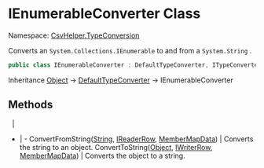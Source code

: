 # IEnumerableConverter Class

Namespace: [CsvHelper.TypeConversion](/api/CsvHelper.TypeConversion)

Converts an ``System.Collections.IEnumerable`` to and from a ``System.String`` .

```cs
public class IEnumerableConverter : DefaultTypeConverter, ITypeConverter
```

Inheritance [Object](https://docs.microsoft.com/en-us/dotnet/api/system.object) -> [DefaultTypeConverter](/api/CsvHelper.TypeConversion/DefaultTypeConverter) -> IEnumerableConverter

## Methods
&nbsp; | &nbsp;
- | -
ConvertFromString([String](https://docs.microsoft.com/en-us/dotnet/api/system.string), [IReaderRow](/api/CsvHelper/IReaderRow), [MemberMapData](/api/CsvHelper.Configuration/MemberMapData)) | Converts the string to an object.
ConvertToString([Object](https://docs.microsoft.com/en-us/dotnet/api/system.object), [IWriterRow](/api/CsvHelper/IWriterRow), [MemberMapData](/api/CsvHelper.Configuration/MemberMapData)) | Converts the object to a string.
